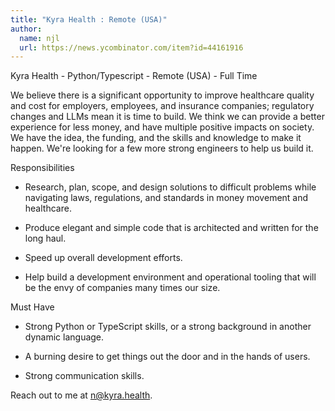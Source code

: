 ```yaml
---
title: "Kyra Health : Remote (USA)"
author:
  name: njl
  url: https://news.ycombinator.com/item?id=44161916
---
```

Kyra Health - Python&#x2F;Typescript - Remote (USA) - Full Time

We believe there is a significant opportunity to improve healthcare quality and cost for employers, employees, and insurance companies; regulatory changes and LLMs mean it is time to build. We think we can provide a better experience for less money, and have multiple positive impacts on society. We have the idea, the funding, and the skills and knowledge to make it happen. We&#x27;re looking for a few more strong engineers to help us build it.

Responsibilities

- Research, plan, scope, and design solutions to difficult problems while navigating laws, regulations, and standards in money movement and healthcare.

- Produce elegant and simple code that is architected and written for the long haul.

- Speed up overall development efforts.

- Help build a development environment and operational tooling that will be the envy of companies many times our size.

Must Have

- Strong Python or TypeScript skills, or a strong background in another dynamic language.

- A burning desire to get things out the door and in the hands of users.

- Strong communication skills.

Reach out to me at n@kyra.health.
<JobApplication />
